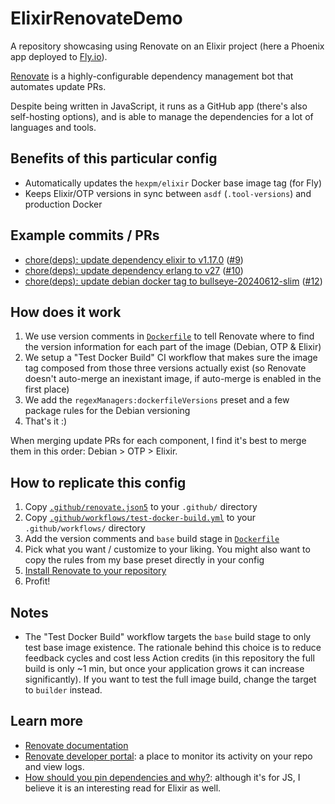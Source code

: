 # ElixirRenovateDemo

A repository showcasing using Renovate on an Elixir project (here a Phoenix app
deployed to [Fly.io](https://fly.io/)).

[Renovate](https://github.com/renovatebot/renovate) is a highly-configurable
dependency management bot that automates update PRs.

Despite being written in JavaScript, it runs as a GitHub app (there's also
self-hosting options), and is able to manage the dependencies for a lot of 
languages and tools.

## Benefits of this particular config

- Automatically updates the `hexpm/elixir` Docker base image tag (for Fly)
- Keeps Elixir/OTP versions in sync between `asdf` (`.tool-versions`) and
production Docker

## Example commits / PRs

- [chore(deps): update dependency elixir to v1.17.0](https://github.com/sheerlox/elixir_renovate_demo/commit/f888a66baf616c3b40d55dd6bf09dc3a7b0105c1) ([#9](https://github.com/sheerlox/elixir_renovate_demo/pull/9))
- [chore(deps): update dependency erlang to v27](https://github.com/sheerlox/elixir_renovate_demo/commit/6ac6d5cacbb0fcf96bd5869fed0e5681dc848849) ([#10](https://github.com/sheerlox/elixir_renovate_demo/pull/10))
- [chore(deps): update debian docker tag to bullseye-20240612-slim](https://github.com/sheerlox/elixir_renovate_demo/commit/db74f3f469493535883ec9ded8baf8127bb951aa) ([#12](https://github.com/sheerlox/elixir_renovate_demo/pull/12))

## How does it work

1. We use version comments in [`Dockerfile`](./Dockerfile) to tell Renovate
where to find the version information for each part of the image (Debian,
OTP & Elixir)
2. We setup a "Test Docker Build" CI workflow that makes sure the image tag
composed from those three versions actually exist (so Renovate doesn't
auto-merge an inexistant image, if auto-merge is enabled in the first place)
3. We add the `regexManagers:dockerfileVersions` preset and a few package rules
for the Debian versioning
4. That's it :)

When merging update PRs for each component, I find it's best to merge them in
this order: Debian > OTP > Elixir.

## How to replicate this config

1. Copy [`.github/renovate.json5`](./.github/renovate.json5) to your `.github/`
directory
2. Copy [`.github/workflows/test-docker-build.yml`](./.github/workflows/test-docker-build.yml)
to your `.github/workflows/` directory
2. Add the version comments and `base` build stage in
[`Dockerfile`](./Dockerfile)
3. Pick what you want / customize to your liking. You might also want to copy
the rules from my base preset directly in your config
4. [Install Renovate to your repository](https://github.com/apps/renovate/installations/select_target)
5. Profit!

## Notes

- The "Test Docker Build" workflow targets the `base` build stage to only test
base image existence. The rationale behind this choice is to reduce feedback
cycles and cost less Action credits (in this repository the full build is only
~1 min, but once your application grows it can increase significantly). If you
want to test the full image build, change the target to `builder` instead.

## Learn more

- [Renovate documentation](https://docs.renovatebot.com/)
- [Renovate developer portal](https://developer.mend.io/github/): a place to
monitor its activity on your repo and view logs.
- [How should you pin dependencies and why?](https://the-guild.dev/blog/how-should-you-pin-dependencies-and-why):
although it's for JS, I believe it is an interesting read for Elixir as well.
